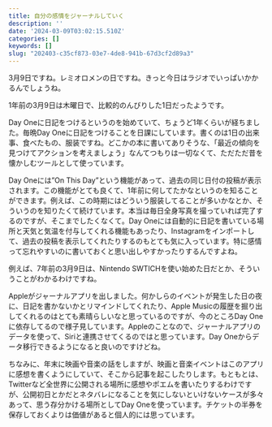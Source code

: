 ```yaml
---
title: 自分の感情をジャーナルしていく
description: ''
date: '2024-03-09T03:02:15.510Z'
categories: []
keywords: []
slug: "202403-c35cf873-03e7-4de8-941b-67d3cf2d89a3"
---
```

3月9日ですね。レミオロメンの日ですね。きっと今日はラジオでいっぱいかかるんでしょうね。

1年前の3月9日は木曜日で、比較的のんびりした1日だったようです。

Day Oneに日記をつけるというのを始めていて、ちょうど1年くらいが経ちました。毎晩Day Oneに日記をつけることを日課にしています。書くのは1日の出来事、食べたもの、服装ですね。どこかの本に書いてありそうな、「最近の傾向を見つけてアクションを考えましょう」なんてつもりは一切なくて、ただただ昔を懐かしむツールとして使っています。

Day Oneには”On This Day”という機能があって、過去の同じ日付の投稿が表示されます。この機能がとても良くて、1年前に何してたかなというのを知ることができます。例えば、この時期にはどういう服装してることが多いかなとか、そういうのを知りたくて続けています。本当は毎日全身写真を撮っていれば完了するのですが、そこまでしたくなくて。Day Oneには自動的に日記を書いている場所と天気と気温を付与してくれる機能もあったり、Instagramをインポートして、過去の投稿を表示してくれたりするのもとても気に入っています。特に感情って忘れやすいのに書いておくと思い出しやすかったりするんですよね。

例えば、7年前の3月9日は、Nintendo SWTICHを使い始めた日だとか、そういうことがわかるわけですね。

Appleがジャーナルアプリを出しました。何かしらのイベントが発生した日の夜に、日記を書かないかとリマインドしてくれたり、Apple Musicの履歴を掘り出してくれるのはとても素晴らしいなと思っているのですが、今のところDay Oneに依存してるので様子見しています。Appleのことなので、ジャーナルアプリのデータを使って、Siriと連携させてくるのではと思っています。Day Oneからデータ移行できるようになると良いのですけどね。

ちなみに、年末に映画や音楽の話をしますが、映画と音楽イベントはこのアプリに感想を書くようにしていて、そこから記事を起こしたりします。もともとは、Twitterなど全世界に公開される場所に感想やポエムを書いたりするわけですが、公開初日とかだとネタバレになることを気にしないといけないケースが多々あって、思う存分かける場所としてDay Oneを使っています。チケットの半券を保存しておくよりは価値があると個人的には思っています。